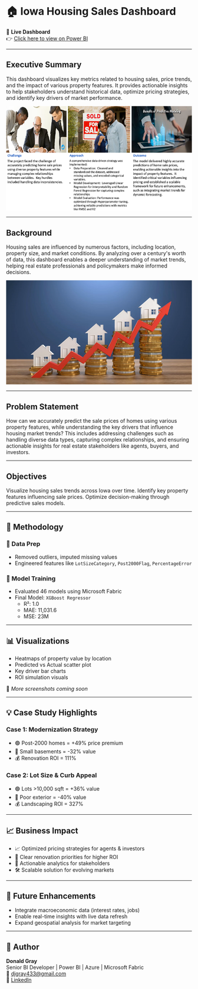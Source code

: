 # 🏠 Iowa Housing Sales Dashboard

🔗 **Live Dashboard**  
👉 [Click here to view on Power BI](https://app.powerbi.com/view?r=eyJrIjoiMmEwM2VkOTQtODY3My00NmQxLTgzMGEtMTVjNTM5YmY0ZjlkIiwidCI6ImYxYWQ2ODFmLTZmNjItNDNhOS04MjQxLTA3MDMxNjBlMTM0OCIsImMiOjN9)

---

## Executive Summary

This dashboard visualizes key metrics related to housing sales, price trends, and the impact of various property features. It provides actionable insights to help stakeholders understand historical data, optimize pricing strategies, and identify key drivers of market performance.

![Executive Summary](executive%20summary.png)


---

## Background

Housing sales are influenced by numerous factors, including location, property size, and market conditions. By analyzing over a century's worth of data, this dashboard enables a deeper understanding of market trends, helping real estate professionals and policymakers make informed decisions.

![Background](background.png)

---

## Problem Statement

How can we accurately predict the sale prices of homes using various property features, while understanding the key drivers that influence housing market trends? This includes addressing challenges such as handling diverse data types, capturing complex relationships, and ensuring actionable insights for real estate stakeholders like agents, buyers, and investors.

---

## Objectives

Visualize housing sales trends across Iowa over time.
Identify key property features influencing sale prices.
Optimize decision-making through predictive sales models.



---

## 🧪 Methodology

### 🧼 Data Prep
- Removed outliers, imputed missing values
- Engineered features like `LotSizeCategory`, `Post2000Flag`, `PercentageError`

### 🤖 Model Training
- Evaluated 46 models using Microsoft Fabric
- Final Model: `XGBoost Regressor`
  - R²: 1.0
  - MAE: 11,031.6
  - MSE: 23M

---

## 📊 Visualizations

- Heatmaps of property value by location
- Predicted vs Actual scatter plot
- Key driver bar charts
- ROI simulation visuals

📸 *More screenshots coming soon*

---

## 💡 Case Study Highlights

### Case 1: Modernization Strategy
- 🟢 Post-2000 homes = +49% price premium  
- 🔴 Small basements = -32% value  
- 💰 Renovation ROI = 111%

### Case 2: Lot Size & Curb Appeal
- 🟢 Lots >10,000 sqft = +36% value  
- 🔴 Poor exterior = -40% value  
- 💰 Landscaping ROI = 327%

---

## 📈 Business Impact

- 📈 Optimized pricing strategies for agents & investors
- 🎯 Clear renovation priorities for higher ROI
- 🧠 Actionable analytics for stakeholders
- 🛠️ Scalable solution for evolving markets

---

## 🚀 Future Enhancements

- Integrate macroeconomic data (interest rates, jobs)
- Enable real-time insights with live data refresh
- Expand geospatial analysis for market targeting

---

## 👤 Author

**Donald Gray**  
Senior BI Developer | Power BI | Azure | Microsoft Fabric  
📧 djgray433@gmail.com  
🔗 [LinkedIn](https://www.linkedin.com/in/donald-gray-9576119b/)


